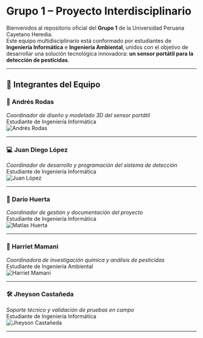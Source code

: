 # Grupo 1 – Proyecto Interdisciplinario

Bienvenidos al repositorio oficial del **Grupo 1** de la Universidad Peruana Cayetano Heredia.  
Este equipo multidisciplinario está conformado por estudiantes de **Ingeniería Informática** e **Ingeniería Ambiental**, unidos con el objetivo de desarrollar una solución tecnológica innovadora: **un sensor portátil para la detección de pesticidas**.

---

## 👥 Integrantes del Equipo

### 🧊 Andrés Rodas  
*Coordinador de diseño y modelado 3D del sensor portátil*  
Estudiante de Ingeniería Informática  
![Andrés Rodas](images/andres_rodas.jpg)

---

### 💻 Juan Diego López  
*Coordinador de desarrollo y programación del sistema de detección*  
Estudiante de Ingeniería Informática  
![Juan López](images/juan_lopez.jpg)

---

### 📑 Darío Huerta  
*Coordinador de gestión y documentación del proyecto*  
Estudiante de Ingeniería Informática  
![Matías Huerta](images/dario_huerta.jpg)

---

### 🔬 Harriet Mamani  
*Coordinadora de investigación química y análisis de pesticidas*  
Estudiante de Ingeniería Ambiental  
![Harriet Mamani](images/harriet_mamani.jpg)

---

### 🛠️ Jheyson Castañeda  
*Soporte técnico y validación de pruebas en campo*  
Estudiante de Ingeniería Informática  
![Jheyson Castañeda](images/jheyson_castaneda.jpg)

---
